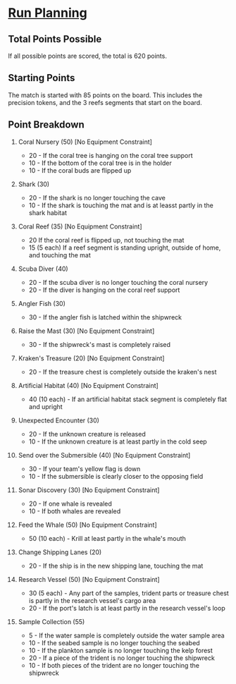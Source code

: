 # [Run Planning](../README.md)

## Total Points Possible

If all possible points are scored, the total is 620 points.

## Starting Points

The match is started with 85 points on the board.  This includes the precision tokens, and the 3 reefs segments that start on the board.

## Point Breakdown

1. Coral Nursery (50) [No Equipment Constraint]

    * 20 - If the coral tree is hanging on the coral tree support
    * 10 - If the bottom of the coral tree is in the holder
    * 10 - If the coral buds are flipped up

1. Shark (30)

    * 20 - If the shark is no longer touching the cave
    * 10 - If the shark is touching the mat and is at leasst partly in the shark habitat

1. Coral Reef (35) [No Equipment Constraint]

    * 20 If the coral reef is flipped up, not touching the mat
    * 15 (5 each) If a reef segment is standing upright, outside of home, and touching the mat

1. Scuba Diver (40)

    * 20 - If the scuba diver is no longer touching the coral nursery
    * 20 - If the diver is hanging on the coral reef support

1. Angler Fish (30)

    * 30 - If the angler fish is latched within the shipwreck

1. Raise the Mast (30) [No Equipment Constraint]

    * 30 - If the shipwreck's mast is completely raised

1. Kraken's Treasure (20) [No Equipment Constraint]

    * 20 - If the treasure chest is completely outside the kraken's nest

1. Artificial Habitat (40) [No Equipment Constraint]

    * 40 (10 each) - If an artificial habitat stack segment is completely flat and upright

1. Unexpected Encounter (30)

    * 20 - If the unknown creature is released
    * 10 - If the unknown creature is at least partly in the cold seep

1. Send over the Submersible (40) [No Equipment Constraint]

    * 30 - If your team's yellow flag is down
    * 10 - If the submersible is clearly closer to the opposing field

1. Sonar Discovery (30) [No Equipment Constraint]

    * 20 - If one whale is revealed
    * 10 - If both whales are revealed

1. Feed the Whale (50) [No Equipment Constraint]

    * 50 (10 each) - Krill at least partly in the whale's mouth

1. Change Shipping Lanes (20)

    * 20 - If the ship is in the new shipping lane, touching the mat

1. Research Vessel (50) [No Equipment Constraint]

    * 30 (5 each) - Any part of the samples, trident parts or treasure chest is partly in the research vessel's cargo area
    * 20 - If the port's latch is at least partly in the research vessel's loop

1. Sample Collection (55)

    * 5 - If the water sample is completely outside the water sample area
    * 10 - If the seabed sample is no longer touching the seabed
    * 10 - If the plankton sample is no longer touching the kelp forest
    * 20 - If a piece of the trident is no longer touching the shipwreck
    * 10 - If both pieces of the trident are no longer touching the shipwreck
